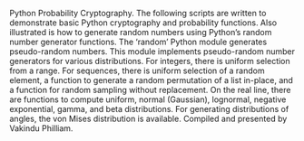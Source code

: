 Python Probability Cryptography.
The following scripts are written to demonstrate basic Python cryptography and probability functions. Also illustrated is how to generate random numbers using Python’s random number generator functions. The ‘random’ Python module generates pseudo-random numbers. This module implements pseudo-random number generators for various distributions. For integers, there is uniform selection from a range. For sequences, there is uniform selection of a random element, a function to generate a random permutation of a list in-place, and a function for random sampling without replacement. On the real line, there are functions to compute uniform, normal (Gaussian), lognormal, negative exponential, gamma, and beta distributions. For generating distributions of angles, the von Mises distribution is available. Compiled and presented by Vakindu Philliam.
